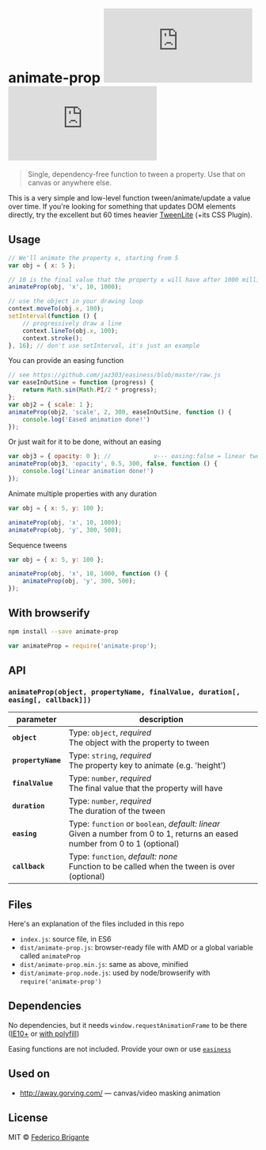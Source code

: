 # animate-prop [![module size](https://badge-size.herokuapp.com/bfred-it/animate-prop/master/dist/animate-prop.min.js) ![module gzipped size](https://badge-size.herokuapp.com/bfred-it/animate-prop/master/dist/animate-prop.min.js?compression=gzip)](https://github.com/bfred-it/animate-prop/blob/master/dist/animate-prop.min.js)

> Single, dependency-free function to tween a property. Use that on canvas or anywhere else.

This is a very simple and low-level function tween/animate/update a value over time. If you're looking for something that updates DOM elements directly, try the excellent but 60 times heavier [TweenLite](https://greensock.com/tweenlite) (+its CSS Plugin).

## Usage

```js
// We'll animate the property x, starting from 5
var obj = { x: 5 };

// 10 is the final value that the property x will have after 1000 milliseconds
animateProp(obj, 'x', 10, 1000);

// use the object in your drawing loop
context.moveTo(obj.x, 100);
setInterval(function () {
	// progressively draw a line
	context.lineTo(obj.x, 100);
	context.stroke();
}, 16); // don't use setInterval, it's just an example
```

You can provide an easing function

```js
// see https://github.com/jaz303/easiness/blob/master/raw.js
var easeInOutSine = function (progress) {
	return Math.sin(Math.PI/2 * progress);
};
var obj2 = { scale: 1 };
animateProp(obj2, 'scale', 2, 300, easeInOutSine, function () {
	console.log('Eased animation done!')
});
```

Or just wait for it to be done, without an easing

```js
var obj3 = { opacity: 0 }; //            v--- easing:false = linear tween
animateProp(obj3, 'opacity', 0.5, 300, false, function () {
	console.log('Linear animation done!')
});
```

Animate multiple properties with any duration

```js
var obj = { x: 5, y: 100 };

animateProp(obj, 'x', 10, 1000);
animateProp(obj, 'y', 300, 500);
```

Sequence tweens

```js
var obj = { x: 5, y: 100 };

animateProp(obj, 'x', 10, 1000, function () {
	animateProp(obj, 'y', 300, 500);	
});
```

## With browserify

```sh
npm install --save animate-prop
```

```js
var animateProp = require('animate-prop');
```

## API

### `animateProp(object, propertyName, finalValue, duration[, easing[, callback]])`

parameter | description
--- | ---
**`object`** | Type: `object`, *required* <br> The object with the property to tween
**`propertyName`** | Type: `string`, *required* <br> The property key to animate (e.g. 'height')
**`finalValue`** | Type: `number`, *required* <br> The final value that the property will have
**`duration`** | Type: `number`, *required* <br> The duration of the tween
**`easing`** | Type: `function` or `boolean`, *default: linear* <br> Given a number from 0 to 1, returns an eased number from 0 to 1 (optional)
**`callback`** | Type: `function`, *default: none* <br> Function to be called when the tween is over (optional)

## Files

Here's an explanation of the files included in this repo

* `index.js`: source file, in ES6
* `dist/animate-prop.js`: browser-ready file with AMD or a global variable called `animateProp`
* `dist/animate-prop.min.js`: same as above, minified
* `dist/animate-prop.node.js`: used by node/browserify with `require('animate-prop')`

## Dependencies

No dependencies, but it needs `window.requestAnimationFrame` to be there ([IE10+](http://caniuse.com/#feat=requestanimationframe) or [with polyfill](https://gist.github.com/paulirish/1579671))

Easing functions are not included. Provide your own or use [`easiness`](https://github.com/jaz303/easiness)

## Used on

* http://away.gorving.com/ — canvas/video masking animation

## License

MIT © [Federico Brigante](http://twitter.com/bfred_it)
